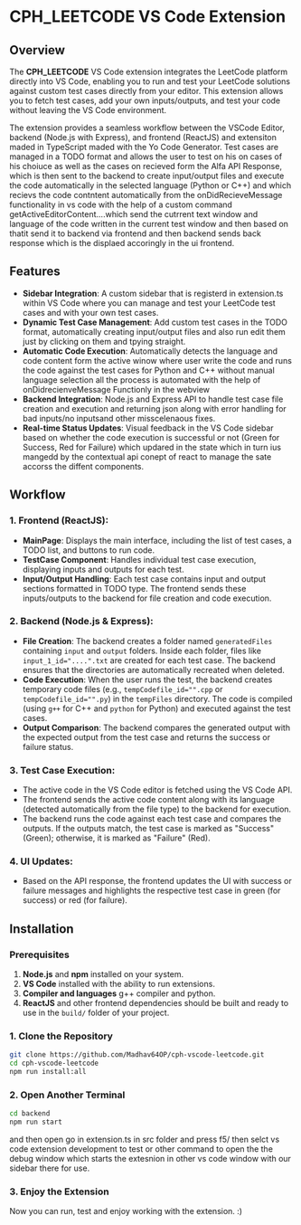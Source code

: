 # CPH_LEETCODE VS Code Extension

## Overview

The **CPH_LEETCODE** VS Code extension integrates the LeetCode platform directly into VS Code, enabling you to run and test your LeetCode solutions against custom test cases directly from your editor. This extension allows you to fetch test cases, add your own inputs/outputs, and test your code without leaving the VS Code environment.

The extension provides a seamless workflow between the VSCode Editor, backend (Node.js with Express), and frontend (ReactJS) and extensiton maded in TypeScript maded with the Yo Code Generator. Test cases are managed in a TODO format and allows the user to test on his on cases of his choiuce as well as the cases on recieved form the Alfa API Response, which is then sent to the backend to create input/output files and execute the code automatically in the selected language (Python or C++) and which recievs the code contntent automatically from the onDidRecieveMessage functionality in vs code with the help of a custom command getActiveEditorContent....which send the cutrrent text window and language of the code written in the current test window and then based on thatit send it to backend via frontend and then backend sends back response which is the displaed accoringly in the ui frontend.

## Features

- **Sidebar Integration**: A custom sidebar that is registerd in extension.ts within VS Code where you can manage and test your LeetCode test cases and with your own test cases.
- **Dynamic Test Case Management**: Add custom test cases in the TODO format, automatically creating input/output files and also run edit them just by clicking on them and tpying straight.
- **Automatic Code Execution**: Automatically detects the language and code content form the active winow where user write the code and  runs the code against the test cases for Python and C++ without manual language selection all the process is automated with the help of onDidrecienveMessage Functionly in the webview
- **Backend Integration**: Node.js and Express API to handle test case file creation and execution and returning json along with error handling for bad inputs/no inputsand other misscelenaous fixes.
- **Real-time Status Updates**: Visual feedback in the VS Code sidebar based on whether the code execution is successful or not (Green for Success, Red for Failure) which updared in the state which in turn ius mangedd by the contextual api conept of react to manage the sate accorss the diffent components.

## Workflow

### 1. **Frontend (ReactJS)**:
   - **MainPage**: Displays the main interface, including the list of test cases, a TODO list, and buttons to run code.
   - **TestCase Component**: Handles individual test case execution, displaying inputs and outputs for each test.
   - **Input/Output Handling**: Each test case contains input and output sections formatted in TODO type. The frontend sends these inputs/outputs to the backend for file creation and code execution.

### 2. **Backend (Node.js & Express)**:
   - **File Creation**: The backend creates a folder named `generatedFiles` containing `input` and `output` folders. Inside each folder, files like `input_1_id="....".txt` are created for each test case. The backend ensures that the directories are automatically recreated when deleted.
   - **Code Execution**: When the user runs the test, the backend creates temporary code files (e.g., `tempCodefile_id="".cpp` or `tempCodefile_id="".py`) in the `tempFiles` directory. The code is compiled (using `g++` for C++ and `python` for Python) and executed against the test cases.
   - **Output Comparison**: The backend compares the generated output with the expected output from the test case and returns the success or failure status.

### 3. **Test Case Execution**:
   - The active code in the VS Code editor is fetched using the VS Code API.
   - The frontend sends the active code content along with its language (detected automatically from the file type) to the backend for execution.
   - The backend runs the code against each test case and compares the outputs. If the outputs match, the test case is marked as "Success" (Green); otherwise, it is marked as "Failure" (Red).

### 4. **UI Updates**:
   - Based on the API response, the frontend updates the UI with success or failure messages and highlights the respective test case in green (for success) or red (for failure).

## Installation

### Prerequisites

1. **Node.js** and **npm** installed on your system.
2. **VS Code** installed with the ability to run extensions.
4. **Compiler and languages** g++ compiler and python.
3. **ReactJS** and other frontend dependencies should be built and ready to use in the `build/` folder of your project.

### 1. Clone the Repository

```bash
git clone https://github.com/Madhav64OP/cph-vscode-leetcode.git
cd cph-vscode-leetcode 
npm run install:all
```
### 2. Open Another Terminal
```bash
cd backend
npm run start
```
and then open go in extension.ts in src folder and press f5/ then selct vs code extension development to test or other command to open the the debug window which starts the extesnion in other vs code window with our sidebar there for use.
### 3. Enjoy the Extension
Now you can run, test and enjoy working with the extension. :)
